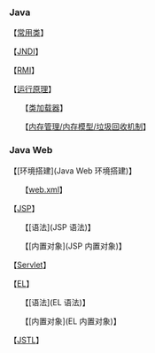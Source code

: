 ### Java

【[常用类](常用类)】

【[JNDI](jndi)】

【[RMI](rmi)】

【[运行原理](运行原理)】

　　【[类加载器](类加载器)】

　　【[内存管理/内存模型/垃圾回收机制](内存模型)】

### Java Web

【[环境搭建](Java Web 环境搭建)】

　　【[web.xml](web.xml)】

【[JSP]()】

　　【[语法](JSP 语法)】

　　【[内置对象](JSP 内置对象)】

【[Servlet](Servlet)】

【[EL]()】

　　【[语法](EL 语法)】

　　【[内置对象](EL 内置对象)】

【[JSTL]()】
